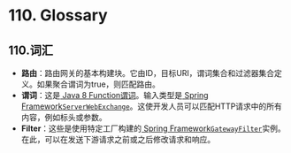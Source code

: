 # 110. Glossary

## 110.词汇

- **路由**：路由网关的基本构建块。它由ID，目标URI，谓词集合和过滤器集合定义。如果聚合谓词为true，则匹配路由。
- **谓词**：这是[ Java 8 Function谓词](https://docs.oracle.com/javase/8/docs/api/java/util/function/Predicate.html)。输入类型是[ Spring Framework`ServerWebExchange`](https://docs.spring.io/spring/docs/5.0.x/javadoc-api/org/springframework/web/server/ServerWebExchange.html)。这使开发人员可以匹配HTTP请求中的所有内容，例如标头或参数。
- **Filter**：这些是使用特定工厂构建的[ Spring Framework`GatewayFilter`](https://docs.spring.io/spring/docs/5.0.x/javadoc-api/org/springframework/web/server/GatewayFilter.html)实例。在此，可以在发送下游请求之前或之后修改请求和响应。